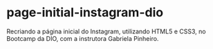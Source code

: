 # page-initial-instagram-dio
Recriando a página inicial do Instagram, utilizando HTML5 e CSS3, no Bootcamp da DIO, com a instrutora Gabriela Pinheiro.
